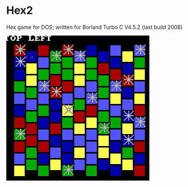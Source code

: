 # Hex2
Hex game for DOS; written for Borland Turbo C V4.5.2 (last build 2008)

![alt text](https://github.com/PJensen/Hex2/blob/master/hex.jpg "Screenshot")
